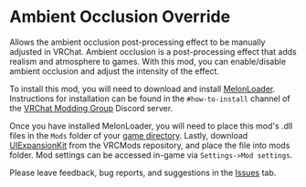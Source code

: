 # Ambient Occlusion Override
Allows the ambient occlusion post-processing effect to be manually adjusted in VRChat. Ambient occlusion is a post-processing effect that adds realism and atmosphere to games. With this mod, you can enable/disable ambient occlusion and adjust the intensity of the effect.

To install this mod, you will need to download and install [MelonLoader](https://www.melonwiki.xyz). Instructions for installation can be found in the `#how-to-install` channel of the [VRChat Modding Group](https://discord.gg/2Wn3N2P) Discord server.

Once you have installed MelonLoader, you will need to place this mod's .dll files in the `Mods` folder of your [game directory](https://support.steampowered.com/kb_article.php?ref=7418-YUBN-8129). Lastly, download [UIExpansionKit](https://github.com/knah/VRCMods/releases/) from the VRCMods repository, and place the file into mods folder. Mod settings can be accessed in-game via `Settings->Mod settings`.

Please leave feedback, bug reports, and suggestions in the [Issues](https://github.com/Xerolide/Ambient-Occlusion-Override/issues) tab.
